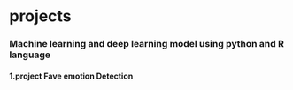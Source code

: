 # projects
### Machine learning and deep learning model using python and R language
#### 1.project Fave emotion Detection
